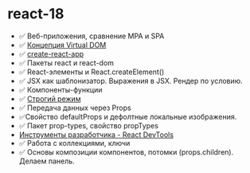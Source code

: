 # react-18

- ✅ Веб-приложения, сравнение MPA и SPA
- ✅ [Концепция Virtual DOM](https://illustrated.dev/react-vdom)
- ✅ [create-react-app](https://create-react-app.dev/)
- ✅ Пакеты react и react-dom
- ✅ React-элементы и React.createElement()
- ✅ JSX как шаблонизатор. Выражения в JSX. Рендер по условию.
- ✅ Компоненты-функции
- ✅ [Строгий режим](https://ru.reactjs.org/docs/strict-mode.html)
- ✅ Передача данных через Props
- ✅Свойство defaultProps и дефолтные локальные изображения.
- ✅ Пакет prop-types, свойство propTypes
- [Инструменты разработчика - React DevTools](http://fecore.net.ua/books/rq7s2k-react/lesson-01/#react-devtools)
- ✅ Работа с коллекциями, ключи
- ✅ Основы композиции компонентов, потомки (props.children). Делаем панель.
